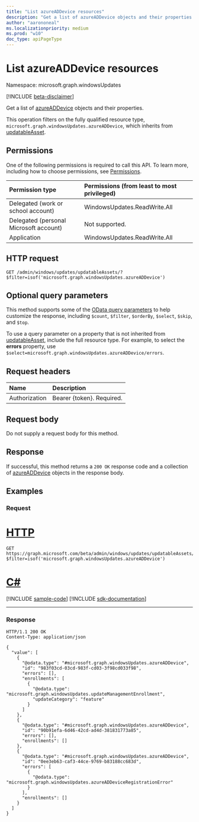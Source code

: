 ```yaml
---
title: "List azureADDevice resources"
description: "Get a list of azureADDevice objects and their properties."
author: "aarononeal"
ms.localizationpriority: medium
ms.prod: "w10"
doc_type: apiPageType
---
```


# List azureADDevice resources
Namespace: microsoft.graph.windowsUpdates

[!INCLUDE [beta-disclaimer](../../includes/beta-disclaimer.md)]

Get a list of [azureADDevice](../resources/windowsupdates-azureaddevice.md) objects and their properties.

This operation filters on the fully qualified resource type, `microsoft.graph.windowsUpdates.azureADDevice`, which inherits from [updatableAsset](../resources/windowsupdates-updatableasset.md).

## Permissions
One of the following permissions is required to call this API. To learn more, including how to choose permissions, see [Permissions](/graph/permissions-reference).

|Permission type|Permissions (from least to most privileged)|
|:---|:---|
|Delegated (work or school account)|WindowsUpdates.ReadWrite.All|
|Delegated (personal Microsoft account)|Not supported.|
|Application|WindowsUpdates.ReadWrite.All|

## HTTP request

<!-- {
  "blockType": "ignored"
}
-->
``` http
GET /admin/windows/updates/updatableAssets/?$filter=isof('microsoft.graph.windowsUpdates.azureADDevice')
```

## Optional query parameters
This method supports some of the [OData query parameters](/graph/query-parameters) to help customize the response, including `$count`, `$filter`, `$orderBy`, `$select`, `$skip`, and `$top`.

To use a query parameter on a property that is not inherited from [updatableAsset](../resources/windowsupdates-updatableasset.md), include the full resource type. For example, to select the **errors** property, use `$select=microsoft.graph.windowsUpdates.azureADDevice/errors`.

## Request headers
|Name|Description|
|:---|:---|
|Authorization|Bearer {token}. Required.|

## Request body
Do not supply a request body for this method.

## Response

If successful, this method returns a `200 OK` response code and a collection of [azureADDevice](../resources/windowsupdates-azureaddevice.md) objects in the response body.

## Examples

### Request

# [HTTP](#tab/http)
<!-- {
  "blockType": "request",
  "name": "list_azureaddevice"
}
-->
``` http
GET https://graph.microsoft.com/beta/admin/windows/updates/updatableAssets/?$filter=isof('microsoft.graph.windowsUpdates.azureADDevice')
```

# [C#](#tab/csharp)
[!INCLUDE [sample-code](../includes/snippets/csharp/list-azureaddevice-csharp-snippets.md)]
[!INCLUDE [sdk-documentation](../includes/snippets/snippets-sdk-documentation-link.md)]

---


### Response

<!-- {
  "blockType": "response",
  "truncated": true,
  "@odata.type": "Collection(microsoft.graph.windowsUpdates.azureADDevice)"
}
-->
``` http
HTTP/1.1 200 OK
Content-Type: application/json

{
  "value": [
    {
      "@odata.type": "#microsoft.graph.windowsUpdates.azureADDevice",
      "id": "983f03cd-03cd-983f-cd03-3f98cd033f98",
      "errors": [],
      "enrollments": [
        {
          "@odata.type": "microsoft.graph.windowsUpdates.updateManagementEnrollment",
          "updateCategory": "feature"
        }
      ]
    },
    {
      "@odata.type": "#microsoft.graph.windowsUpdates.azureADDevice",
      "id": "90b91efa-6d46-42cd-ad4d-381831773a85",
      "errors": [],
      "enrollments": []
    },
    {
      "@odata.type": "#microsoft.graph.windowsUpdates.azureADDevice",
      "id": "0ee3eb63-caf3-44ce-9769-b83188cc683d",
      "errors": [
        {
          "@odata.type": "microsoft.graph.windowsUpdates.azureADDeviceRegistrationError"
        }
      ],
      "enrollments": []
    }
  ]
}
```

